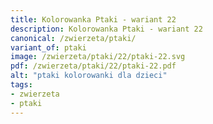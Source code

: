 ```yaml
---
title: Kolorowanka Ptaki - wariant 22
description: Kolorowanka Ptaki - wariant 22
canonical: /zwierzeta/ptaki/
variant_of: ptaki
image: /zwierzeta/ptaki/22/ptaki-22.svg
pdf: /zwierzeta/ptaki/22/ptaki-22.pdf
alt: "ptaki kolorowanki dla dzieci"
tags:
- zwierzeta
- ptaki
---
```

